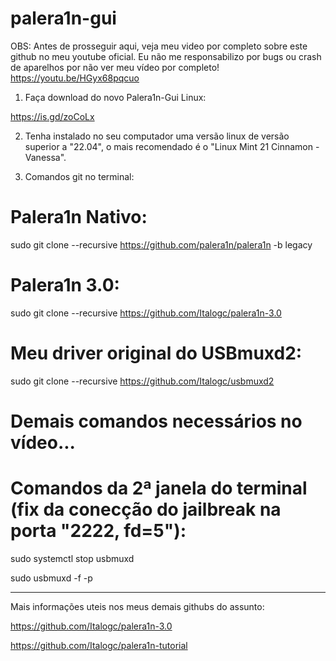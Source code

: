 # palera1n-gui


OBS:
Antes de prosseguir aqui, veja meu video por completo sobre este github no meu youtube oficial.
Eu não me responsabilizo por bugs ou crash de aparelhos por não ver meu vídeo por completo!
https://youtu.be/HGyx68pqcuo


1) Faça download do novo Palera1n-Gui Linux:

https://is.gd/zoCoLx


2) Tenha instalado no seu computador uma versão linux de versão superior a "22.04", o mais recomendado é o "Linux Mint 21 Cinnamon - Vanessa".


3) Comandos git no terminal:

# Palera1n Nativo:
sudo git clone --recursive https://github.com/palera1n/palera1n -b legacy

# Palera1n 3.0:
sudo git clone --recursive https://github.com/Italogc/palera1n-3.0

# Meu driver original do USBmuxd2:
sudo git clone --recursive https://github.com/Italogc/usbmuxd2


# Demais comandos necessários no vídeo...


# Comandos da 2ª janela do terminal (fix da conecção do jailbreak na porta "2222, fd=5"):

sudo systemctl stop usbmuxd

sudo usbmuxd -f -p

-----------------------------------------------------------------------------------------------------------------------

Mais informações uteis nos meus demais githubs do assunto:

https://github.com/Italogc/palera1n-3.0

https://github.com/Italogc/palera1n-tutorial




